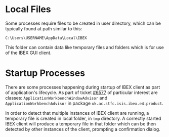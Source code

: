 # Local Files
Some processes require files to be created in user directory, which can be typically found at path similar to this:

`C:\Users\USERNAME\AppData\Local\IBEX`

This folder can contain data like temporary files and folders which is for use of the IBEX GUI client.

# Startup Processes
There are some processes happening during startup of IBEX client as part of application's lifecycle.
As part of ticket [#6577](https://github.com/ISISComputingGroup/IBEX/issues/6577) of particular interest
are classes: `ApplicationWorkbenchWindowAdvisor` and `ApplicationWorkbenchAdvisor` in package `uk.ac.stfc.isis.ibex.e4.product`.

In order to detect that multiple instances of IBEX client are running, a temporary file is created in local folder, in `tmp` directory.
A correctly started IBEX client will produce a temporary file in that folder which can be then detected by other instances of the client,
prompting a confirmation dialog.